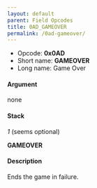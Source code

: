 ```yaml
---
layout: default
parent: Field Opcodes
title: 0AD_GAMEOVER
permalink: /0ad-gameover/
---
```


-   Opcode: **0x0AD**
-   Short name: **GAMEOVER**
-   Long name: Game Over

#### Argument

none

#### Stack

  
*1* (seems optional)

**GAMEOVER**

#### Description

Ends the game in failure.
